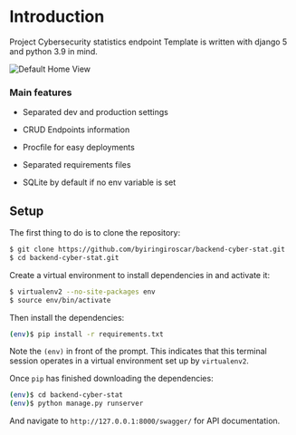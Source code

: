 
# Introduction

Project Cybersecurity statistics endpoint
Template is written with django 5 and python 3.9 in mind.

![Default Home View](__screenshots/home.png?raw=true "Title")

### Main features

* Separated dev and production settings

* CRUD Endpoints information

* Procfile for easy deployments

* Separated requirements files

* SQLite by default if no env variable is set

## Setup

The first thing to do is to clone the repository:

```sh
$ git clone https://github.com/byiringiroscar/backend-cyber-stat.git
$ cd backend-cyber-stat.git
```

Create a virtual environment to install dependencies in and activate it:

```sh
$ virtualenv2 --no-site-packages env
$ source env/bin/activate
```

Then install the dependencies:

```sh
(env)$ pip install -r requirements.txt
```
Note the `(env)` in front of the prompt. This indicates that this terminal
session operates in a virtual environment set up by `virtualenv2`.

Once `pip` has finished downloading the dependencies:
```sh
(env)$ cd backend-cyber-stat
(env)$ python manage.py runserver
```
And navigate to `http://127.0.0.1:8000/swagger/` for API documentation.

